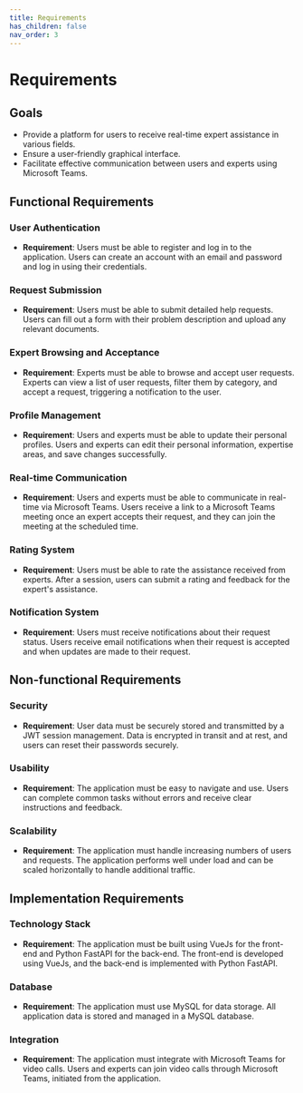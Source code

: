```yaml
---
title: Requirements
has_children: false
nav_order: 3
---
```


# Requirements

## Goals
- Provide a platform for users to receive real-time expert assistance in various fields.
- Ensure a user-friendly graphical interface.
- Facilitate effective communication between users and experts using Microsoft Teams.

## Functional Requirements

### User Authentication
- **Requirement**: Users must be able to register and log in to the application. Users can create an account with an email and password and log in using their credentials.

### Request Submission
- **Requirement**: Users must be able to submit detailed help requests. Users can fill out a form with their problem description and upload any relevant documents.

### Expert Browsing and Acceptance
- **Requirement**: Experts must be able to browse and accept user requests. Experts can view a list of user requests, filter them by category, and accept a request, triggering a notification to the user.

### Profile Management
- **Requirement**: Users and experts must be able to update their personal profiles. Users and experts can edit their personal information, expertise areas, and save changes successfully.

### Real-time Communication
- **Requirement**: Users and experts must be able to communicate in real-time via Microsoft Teams. Users receive a link to a Microsoft Teams meeting once an expert accepts their request, and they can join the meeting at the scheduled time.

### Rating System
- **Requirement**: Users must be able to rate the assistance received from experts. After a session, users can submit a rating and feedback for the expert's assistance.

### Notification System
- **Requirement**: Users must receive notifications about their request status. Users receive email notifications when their request is accepted and when updates are made to their request.

## Non-functional Requirements

### Security
- **Requirement**: User data must be securely stored and transmitted by a JWT session management. Data is encrypted in transit and at rest, and users can reset their passwords securely.

### Usability
- **Requirement**: The application must be easy to navigate and use. Users can complete common tasks without errors and receive clear instructions and feedback.

### Scalability
- **Requirement**: The application must handle increasing numbers of users and requests. The application performs well under load and can be scaled horizontally to handle additional traffic.

## Implementation Requirements

### Technology Stack
- **Requirement**: The application must be built using VueJs for the front-end and Python FastAPI for the back-end. The front-end is developed using VueJs, and the back-end is implemented with Python FastAPI.

### Database
- **Requirement**: The application must use MySQL for data storage. All application data is stored and managed in a MySQL database.

### Integration
- **Requirement**: The application must integrate with Microsoft Teams for video calls. Users and experts can join video calls through Microsoft Teams, initiated from the application.
